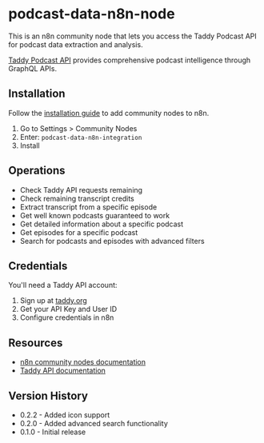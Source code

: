 # podcast-data-n8n-node

This is an n8n community node that lets you access the Taddy Podcast API for podcast data extraction and analysis.

[Taddy Podcast API](https://taddy.org/developers/podcast-api) provides comprehensive podcast intelligence through GraphQL APIs.

## Installation

Follow the [installation guide](https://docs.n8n.io/integrations/community-nodes/installation/) to add community nodes to n8n.

1. Go to Settings > Community Nodes
2. Enter: `podcast-data-n8n-integration`
3. Install

## Operations

* Check Taddy API requests remaining
* Check remaining transcript credits
* Extract transcript from a specific episode  
* Get well known podcasts guaranteed to work
* Get detailed information about a specific podcast
* Get episodes for a specific podcast
* Search for podcasts and episodes with advanced filters

## Credentials

You'll need a Taddy API account:
1. Sign up at [taddy.org](https://taddy.org)
2. Get your API Key and User ID
3. Configure credentials in n8n

## Resources

* [n8n community nodes documentation](https://docs.n8n.io/integrations/community-nodes/)
* [Taddy API documentation](https://taddy.org/developers/docs)

## Version History

* 0.2.2 - Added icon support
* 0.2.0 - Added advanced search functionality
* 0.1.0 - Initial release
